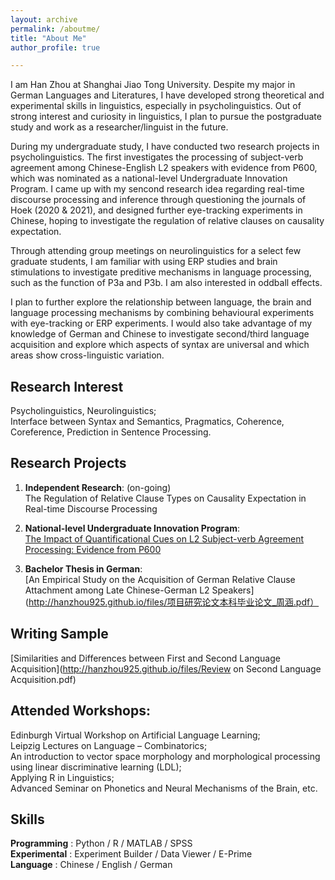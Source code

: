 ```yaml
---
layout: archive
permalink: /aboutme/
title: "About Me"
author_profile: true

---
```



I am Han Zhou at Shanghai Jiao Tong University. Despite my major in German Languages and Literatures, I have developed strong theoretical and experimental skills in linguistics, especially in psycholinguistics. Out of strong interest and curiosity in linguistics, I plan to pursue the postgraduate study and work as a researcher/linguist in the future.

During my undergraduate study, I have conducted two research projects in psycholinguistics. The first investigates the processing of subject-verb agreement among Chinese-English L2 speakers with evidence from P600, which was nominated as a national-level Undergraduate Innovation Program. I came up with my sencond research idea regarding real-time discourse processing and inference through questioning the journals of Hoek (2020 & 2021), and designed further eye-tracking experiments in Chinese, hoping to investigate the regulation of relative clauses on causality expectation. 

Through attending group meetings on neurolinguistics for a select few graduate students, I am familiar with using ERP studies and brain stimulations to investigate preditive mechanisms in language processing, such as the function of P3a and P3b. I am also interested in oddball effects.

I plan to further explore the relationship between language, the brain and language processing mechanisms by combining behavioural experiments with eye-tracking or ERP experiments. I would also take advantage of my knowledge of German and Chinese to investigate second/third language acquisition and explore which aspects of syntax are universal and which areas show cross-linguistic variation. 




Research Interest
------

 Psycholinguistics, Neurolinguistics;<br />
 Interface between Syntax and Semantics, Pragmatics, Coherence, Coreference, Prediction in Sentence Processing.




Research Projects
------

1. **Independent Research**: (on-going) <br />
The Regulation of Relative Clause Types on Causality Expectation in Real-time Discourse Processing
    
2. **National-level Undergraduate Innovation Program**: <br />
[The Impact of Quantificational Cues on L2 Subject-verb Agreement Processing: Evidence from P600](http://hanzhou925.github.io/files/项目研究论文.pdf)

3. **Bachelor Thesis in German**: <br />
[An Empirical Study on the Acquisition of German Relative Clause Attachment among Late Chinese-German L2 Speakers](http://hanzhou925.github.io/files/项目研究论文本科毕业论文_周涵.pdf）





Writing Sample
------

[Similarities and Differences between First and Second Language Acquisition](http://hanzhou925.github.io/files/Review on Second Language Acquisition.pdf)




Attended Workshops:
------

Edinburgh Virtual Workshop on Artificial Language Learning;<br />
Leipzig Lectures on Language – Combinatorics;<br />
An introduction to vector space morphology and morphological processing using linear discriminative learning (LDL);<br />
Applying R in Linguistics;<br />
Advanced Seminar on Phonetics and Neural Mechanisms of the Brain, etc.



Skills
------
  **Programming** :   Python / R / MATLAB / SPSS <br />
  **Experimental** :  Experiment Builder / Data Viewer / E-Prime <br />
  **Language** :      Chinese / English / German

